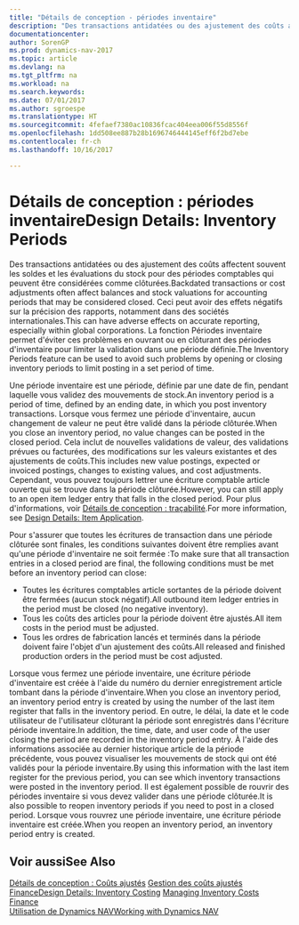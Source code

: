 ```yaml
---
title: "Détails de conception - périodes inventaire"
description: "Des transactions antidatées ou des ajustement des coûts affectent souvent les soldes et les évaluations du stock pour des périodes comptables qui peuvent être considérées comme clôturées. Ceci peut avoir des effets négatifs sur la précision des rapports, notamment dans des sociétés internationales. La fonction Périodes inventaire permet d'éviter ces problèmes en ouvrant ou en clôturant des périodes d'inventaire pour limiter la validation dans une période définie."
documentationcenter: 
author: SorenGP
ms.prod: dynamics-nav-2017
ms.topic: article
ms.devlang: na
ms.tgt_pltfrm: na
ms.workload: na
ms.search.keywords: 
ms.date: 07/01/2017
ms.author: sgroespe
ms.translationtype: HT
ms.sourcegitcommit: 4fefaef7380ac10836fcac404eea006f55d8556f
ms.openlocfilehash: 1dd508ee887b28b1696746444145eff6f2bd7ebe
ms.contentlocale: fr-ch
ms.lasthandoff: 10/16/2017

---
```

# <a name="design-details-inventory-periods"></a><span data-ttu-id="29bdf-105">Détails de conception : périodes inventaire</span><span class="sxs-lookup"><span data-stu-id="29bdf-105">Design Details: Inventory Periods</span></span>
<span data-ttu-id="29bdf-106">Des transactions antidatées ou des ajustement des coûts affectent souvent les soldes et les évaluations du stock pour des périodes comptables qui peuvent être considérées comme clôturées.</span><span class="sxs-lookup"><span data-stu-id="29bdf-106">Backdated transactions or cost adjustments often affect balances and stock valuations for accounting periods that may be considered closed.</span></span> <span data-ttu-id="29bdf-107">Ceci peut avoir des effets négatifs sur la précision des rapports, notamment dans des sociétés internationales.</span><span class="sxs-lookup"><span data-stu-id="29bdf-107">This can have adverse effects on accurate reporting, especially within global corporations.</span></span> <span data-ttu-id="29bdf-108">La fonction Périodes inventaire permet d'éviter ces problèmes en ouvrant ou en clôturant des périodes d'inventaire pour limiter la validation dans une période définie.</span><span class="sxs-lookup"><span data-stu-id="29bdf-108">The Inventory Periods feature can be used to avoid such problems by opening or closing inventory periods to limit posting in a set period of time.</span></span>  

 <span data-ttu-id="29bdf-109">Une période inventaire est une période, définie par une date de fin, pendant laquelle vous validez des mouvements de stock.</span><span class="sxs-lookup"><span data-stu-id="29bdf-109">An inventory period is a period of time, defined by an ending date, in which you post inventory transactions.</span></span> <span data-ttu-id="29bdf-110">Lorsque vous fermez une période d'inventaire, aucun changement de valeur ne peut être validé dans la période clôturée.</span><span class="sxs-lookup"><span data-stu-id="29bdf-110">When you close an inventory period, no value changes can be posted in the closed period.</span></span> <span data-ttu-id="29bdf-111">Cela inclut de nouvelles validations de valeur, des validations prévues ou facturées, des modifications sur les valeurs existantes et des ajustements de coûts.</span><span class="sxs-lookup"><span data-stu-id="29bdf-111">This includes new value postings, expected or invoiced postings, changes to existing values, and cost adjustments.</span></span> <span data-ttu-id="29bdf-112">Cependant, vous pouvez toujours lettrer une écriture comptable article ouverte qui se trouve dans la période clôturée.</span><span class="sxs-lookup"><span data-stu-id="29bdf-112">However, you can still apply to an open item ledger entry that falls in the closed period.</span></span> <span data-ttu-id="29bdf-113">Pour plus d'informations, voir [Détails de conception : traçabilité](design-details-item-application.md).</span><span class="sxs-lookup"><span data-stu-id="29bdf-113">For more information, see [Design Details: Item Application](design-details-item-application.md).</span></span>  

 <span data-ttu-id="29bdf-114">Pour s'assurer que toutes les écritures de transaction dans une période clôturée sont finales, les conditions suivantes doivent être remplies avant qu'une période d'inventaire ne soit fermée :</span><span class="sxs-lookup"><span data-stu-id="29bdf-114">To make sure that all transaction entries in a closed period are final, the following conditions must be met before an inventory period can close:</span></span>  

-   <span data-ttu-id="29bdf-115">Toutes les écritures comptables article sortantes de la période doivent être fermées (aucun stock négatif).</span><span class="sxs-lookup"><span data-stu-id="29bdf-115">All outbound item ledger entries in the period must be closed (no negative inventory).</span></span>  
-   <span data-ttu-id="29bdf-116">Tous les coûts des articles pour la période doivent être ajustés.</span><span class="sxs-lookup"><span data-stu-id="29bdf-116">All item costs in the period must be adjusted.</span></span>  
-   <span data-ttu-id="29bdf-117">Tous les ordres de fabrication lancés et terminés dans la période doivent faire l'objet d'un ajustement des coûts.</span><span class="sxs-lookup"><span data-stu-id="29bdf-117">All released and finished production orders in the period must be cost adjusted.</span></span>  

 <span data-ttu-id="29bdf-118">Lorsque vous fermez une période inventaire, une écriture période d'inventaire est créée à l'aide du numéro du dernier enregistrement article tombant dans la période d'inventaire.</span><span class="sxs-lookup"><span data-stu-id="29bdf-118">When you close an inventory period, an inventory period entry is created by using the number of the last item register that falls in the inventory period.</span></span> <span data-ttu-id="29bdf-119">En outre, le délai, la date et le code utilisateur de l'utilisateur clôturant la période sont enregistrés dans l'écriture période inventaire.</span><span class="sxs-lookup"><span data-stu-id="29bdf-119">In addition, the time, date, and user code of the user closing the period are recorded in the inventory period entry.</span></span> <span data-ttu-id="29bdf-120">À l'aide des informations associée au dernier historique article de la période précédente, vous pouvez visualiser les mouvements de stock qui ont été validés pour la période inventaire.</span><span class="sxs-lookup"><span data-stu-id="29bdf-120">By using this information with the last item register for the previous period, you can see which inventory transactions were posted in the inventory period.</span></span> <span data-ttu-id="29bdf-121">Il est également possible de rouvrir des périodes inventaire si vous devez valider dans une période clôturée.</span><span class="sxs-lookup"><span data-stu-id="29bdf-121">It is also possible to reopen inventory periods if you need to post in a closed period.</span></span> <span data-ttu-id="29bdf-122">Lorsque vous rouvrez une période inventaire, une écriture période inventaire est créée.</span><span class="sxs-lookup"><span data-stu-id="29bdf-122">When you reopen an inventory period, an inventory period entry is created.</span></span>  

## <a name="see-also"></a><span data-ttu-id="29bdf-123">Voir aussi</span><span class="sxs-lookup"><span data-stu-id="29bdf-123">See Also</span></span>  
 <span data-ttu-id="29bdf-124">[Détails de conception : Coûts ajustés](design-details-inventory-costing.md) [Gestion des coûts ajustés](finance-manage-inventory-costs.md) [Finance](finance.md)</span><span class="sxs-lookup"><span data-stu-id="29bdf-124">[Design Details: Inventory Costing](design-details-inventory-costing.md) [Managing Inventory Costs](finance-manage-inventory-costs.md) [Finance](finance.md)</span></span>  
 [<span data-ttu-id="29bdf-125">Utilisation de Dynamics NAV</span><span class="sxs-lookup"><span data-stu-id="29bdf-125">Working with Dynamics NAV</span></span>](ui-work-product.md)

